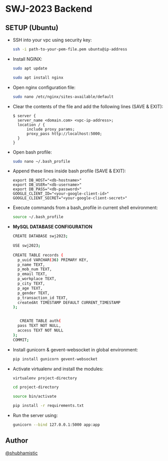 # SWJ-2023 Backend


## SETUP (Ubuntu)

- SSH into your vpc using security key:
  ```bash
  ssh -i path-to-your-pem-file.pem ubuntu@ip-address
  ```

- Install NGINX:
  ```bash
  sudo apt update
  
  sudo apt install nginx
  ```

- Open nginx configuration file:
  ```bash
  sudo nano /etc/nginx/sites-available/default
  ```

- Clear the contents of the file and add the following lines (SAVE & EXIT):
  ```
  $ server {
    server_name <domain.com> <vpc-ip-address>;
    location / {
        include proxy_params;
        proxy_pass http://localhost:5000;
    }
  }
  ```

- Open bash profile:
  ```bash
  sudo nano ~/.bash_profile
  ```

- Append these lines inside bash profile (SAVE & EXIT):
  ```
  export DB_HOST="<db-hostname>"
  export DB_USER="<db-username>"
  export DB_PASS="<db-password>"
  GOOGLE_CLIENT_ID="<your-google-client-id>"
  GOOGLE_CLIENT_SECRET="<your-google-client-secret>"
  ```
  
- Execute commands from a bash_profile in current shell environment:
  ```bash
  source ~/.bash_profile
  ```

- **MySQL DATABASE CONFIGURATION**
  ```bash
  CREATE DATABASE swj2023;
    
  USE swj2023;
    
  CREATE TABLE records (
    p_uuid VARCHAR(36) PRIMARY KEY,
    p_name TEXT,
    p_mob_num TEXT,
    p_email TEXT,
    p_workplace TEXT,
    p_city TEXT,
    p_age TEXT,
    p_gender TEXT,
    p_transaction_id TEXT,
    createdAt TIMESTAMP DEFAULT CURRENT_TIMESTAMP
  );
  
  
     CREATE TABLE auth(
    pass TEXT NOT NULL,
    access TEXT NOT NULL
  );
  COMMIT;
  ```

- Install gunicorn & gevent-websocket in global environment:
  ```bash
  pip install gunicorn gevent-websocket
  ```
  
- Activate virtualenv and install the modules:
  ```bash
  virtualenv project-directory
  
  cd project-directory
  
  source bin/activate
  
  pip install -r requirements.txt
  ```

- Run the server using:
  ```bash
  gunicorn --bind 127.0.0.1:5000 app:app
  ```
  

## Author
[@shubhamistic](https://github.com/shubhamistic)
